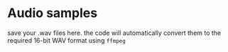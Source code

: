 # Audio samples

save your .wav files here. the code will automatically convert them to the required 16-bit WAV format using `ffmpeg`
